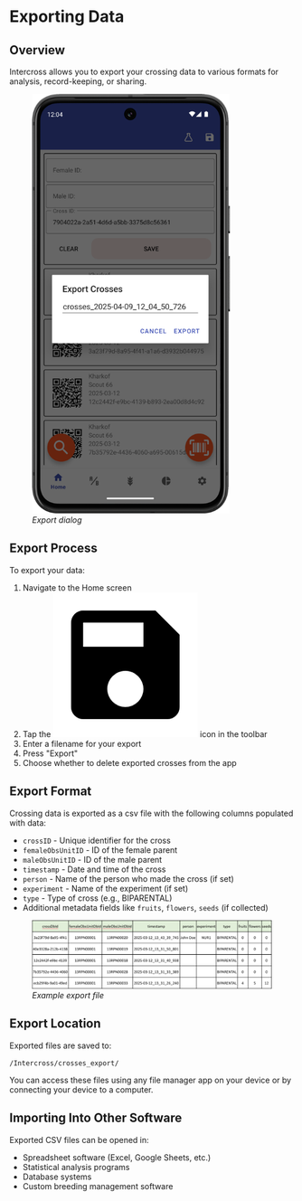 <link rel="stylesheet" type="text/css" href="_styles/styles.css">

# Exporting Data

## Overview

Intercross allows you to export your crossing data to various formats for analysis, record-keeping, or sharing.

<figure class="image">
    <img class="screenshot" src="_static/images/export_dialog.png" width="350px">
    <figcaption class="screenshot-caption"><i>Export dialog</i></figcaption>
</figure>

## Export Process

To export your data:

1. Navigate to the Home screen
2. Tap the <img class="icon" src="_static/icons/content-save.png"> icon in the toolbar
3. Enter a filename for your export
4. Press "Export"
5. Choose whether to delete exported crosses from the app

## Export Format

Crossing data is exported as a csv file with the following columns populated with data:
- `crossID` - Unique identifier for the cross
- `femaleObsUnitID` - ID of the female parent
- `maleObsUnitID` - ID of the male parent
- `timestamp` - Date and time of the cross
- `person` - Name of the person who made the cross (if set)
- `experiment` - Name of the experiment (if set)
- `type` - Type of cross (e.g., BIPARENTAL)
- Additional metadata fields like `fruits`, `flowers`, `seeds` (if collected)

<figure class="image">
    <img class="screenshot" src="_static/images/export_format.png" width="700px">
    <figcaption class="screenshot-caption"><i>Example export file</i></figcaption>
</figure>

## Export Location

Exported files are saved to:

```
/Intercross/crosses_export/
```

You can access these files using any file manager app on your device or by connecting your device to a computer.

## Importing Into Other Software

Exported CSV files can be opened in:
- Spreadsheet software (Excel, Google Sheets, etc.)
- Statistical analysis programs
- Database systems
- Custom breeding management software